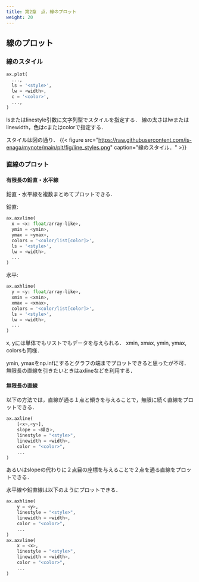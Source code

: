 ```yaml
---
title: 第2章　点，線のプロット 
weight: 20 
---
```

<!-- ######################################### -->

<!-- =================================== -->
## 線のプロット
<!-- =================================== -->

<!-- ---------------------------------- -->
### 線のスタイル
<!-- ---------------------------------- -->
```python
ax.plot(
  ...,
  ls = '<style>',
  lw = <width>,
  c = '<color>',
  ...,
)
 ```


lsまたはlinestyle引数に文字列型でスタイルを指定する．
線の太さはlwまたはlinewidth，色はcまたはcolorで指定する．

スタイルは図の通り．
{{< figure   src="https://raw.githubusercontent.com/is-enaga/mynote/main/plt/fig/line_styles.png" caption="線のスタイル．"  >}}
<!-- ---------------------------------- -->
### 直線のプロット
<!-- ---------------------------------- -->

<!-- ............................. -->
#### 有限長の鉛直・水平線
<!-- ............................. -->
鉛直・水平線を複数まとめてプロットできる．

鉛直:
```python
ax.axvline(
  x = <x: float/array-like>,
  ymin = <ymin>,
  ymax = <ymax>,
  colors = '<color/list[color]>',
  ls = '<style>',
  lw = <width>,
  ...
)
 ```


水平:
```python
ax.axhline(
  y = <y: float/array-like>,
  xmin = <xmin>,
  xmax = <xmax>,
  colors = '<color/list[color]>',
  ls = '<style>',
  lw = <width>,
  ...
)
 ```


x, yには単体でもリストでもデータを与えられる．
xmin, xmax, ymin, ymax, colorsも同様．

ymin, ymaxをnp.infにするとグラフの端までプロットできると思ったが不可．
無限長の直線を引きたいときはaxlineなどを利用する．
<!-- ............................. -->
#### 無限長の直線
<!-- ............................. -->
以下の方法では，直線が通る１点と傾きを与えることで，無限に続く直線をプロットできる．
```python
ax.axline(
    [<x>,<y>],
    slope = <傾き>,
    linestyle = "<style>",
    linewidth = <width>,
    color = "<color>",
    ...
)
 ```


あるいはslopeの代わりに２点目の座標を与えることで２点を通る直線をプロットできる．

水平線や鉛直線は以下のようにプロットできる．
```python
ax.axhline(
    y = <y>,
    linestyle = "<style>",
    linewidth = <width>,
    color = "<color>",
    ...
)
ax.axvline(
    x = <x>,
    linestyle = "<style>",
    linewidth = <width>,
    color = "<color>",
    ...
)
 ```
<!-- ######################################### -->

